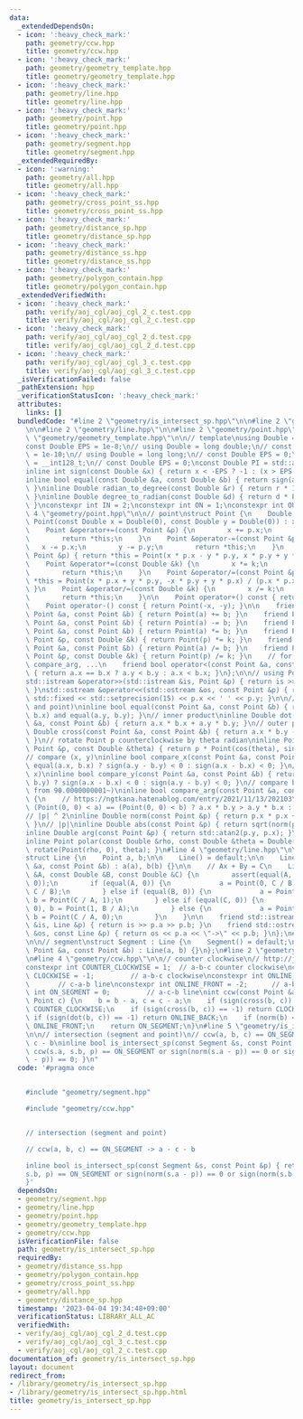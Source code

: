 ```yaml
---
data:
  _extendedDependsOn:
  - icon: ':heavy_check_mark:'
    path: geometry/ccw.hpp
    title: geometry/ccw.hpp
  - icon: ':heavy_check_mark:'
    path: geometry/geometry_template.hpp
    title: geometry/geometry_template.hpp
  - icon: ':heavy_check_mark:'
    path: geometry/line.hpp
    title: geometry/line.hpp
  - icon: ':heavy_check_mark:'
    path: geometry/point.hpp
    title: geometry/point.hpp
  - icon: ':heavy_check_mark:'
    path: geometry/segment.hpp
    title: geometry/segment.hpp
  _extendedRequiredBy:
  - icon: ':warning:'
    path: geometry/all.hpp
    title: geometry/all.hpp
  - icon: ':heavy_check_mark:'
    path: geometry/cross_point_ss.hpp
    title: geometry/cross_point_ss.hpp
  - icon: ':heavy_check_mark:'
    path: geometry/distance_sp.hpp
    title: geometry/distance_sp.hpp
  - icon: ':heavy_check_mark:'
    path: geometry/distance_ss.hpp
    title: geometry/distance_ss.hpp
  - icon: ':heavy_check_mark:'
    path: geometry/polygon_contain.hpp
    title: geometry/polygon_contain.hpp
  _extendedVerifiedWith:
  - icon: ':heavy_check_mark:'
    path: verify/aoj_cgl/aoj_cgl_2_c.test.cpp
    title: verify/aoj_cgl/aoj_cgl_2_c.test.cpp
  - icon: ':heavy_check_mark:'
    path: verify/aoj_cgl/aoj_cgl_2_d.test.cpp
    title: verify/aoj_cgl/aoj_cgl_2_d.test.cpp
  - icon: ':heavy_check_mark:'
    path: verify/aoj_cgl/aoj_cgl_3_c.test.cpp
    title: verify/aoj_cgl/aoj_cgl_3_c.test.cpp
  _isVerificationFailed: false
  _pathExtension: hpp
  _verificationStatusIcon: ':heavy_check_mark:'
  attributes:
    links: []
  bundledCode: "#line 2 \"geometry/is_intersect_sp.hpp\"\n\n#line 2 \"geometry/segment.hpp\"\
    \n\n#line 2 \"geometry/line.hpp\"\n\n#line 2 \"geometry/point.hpp\"\n\n#line 2\
    \ \"geometry/geometry_template.hpp\"\n\n// template\nusing Double = double;\n\
    const Double EPS = 1e-8;\n// using Double = long double;\n// const Double EPS\
    \ = 1e-10;\n// using Double = long long;\n// const Double EPS = 0;\n// using Double\
    \ = __int128_t;\n// const Double EPS = 0;\nconst Double PI = std::acos(Double(-1));\n\
    inline int sign(const Double &x) { return x < -EPS ? -1 : (x > EPS ? 1 : 0); }\n\
    inline bool equal(const Double &a, const Double &b) { return sign(a - b) == 0;\
    \ }\ninline Double radian_to_degree(const Double &r) { return r * 180.0 / PI;\
    \ }\ninline Double degree_to_radian(const Double &d) { return d * PI / 180.0;\
    \ }\nconstexpr int IN = 2;\nconstexpr int ON = 1;\nconstexpr int OUT = 0;\n#line\
    \ 4 \"geometry/point.hpp\"\n\n// point\nstruct Point {\n    Double x, y;\n   \
    \ Point(const Double x = Double(0), const Double y = Double(0)) : x(x), y(y) {}\n\
    \    Point &operator+=(const Point &p) {\n        x += p.x;\n        y += p.y;\n\
    \        return *this;\n    }\n    Point &operator-=(const Point &p) {\n     \
    \   x -= p.x;\n        y -= p.y;\n        return *this;\n    }\n    Point &operator*=(const\
    \ Point &p) { return *this = Point(x * p.x - y * p.y, x * p.y + y * p.x); }\n\
    \    Point &operator*=(const Double &k) {\n        x *= k;\n        y *= k;\n\
    \        return *this;\n    }\n    Point &operator/=(const Point &p) { return\
    \ *this = Point(x * p.x + y * p.y, -x * p.y + y * p.x) / (p.x * p.x + p.y * p.y);\
    \ }\n    Point &operator/=(const Double &k) {\n        x /= k;\n        y /= k;\n\
    \        return *this;\n    }\n\n    Point operator+() const { return *this; }\n\
    \    Point operator-() const { return Point(-x, -y); }\n\n    friend Point operator+(const\
    \ Point &a, const Point &b) { return Point(a) += b; }\n    friend Point operator-(const\
    \ Point &a, const Point &b) { return Point(a) -= b; }\n    friend Point operator*(const\
    \ Point &a, const Point &b) { return Point(a) *= b; }\n    friend Point operator*(const\
    \ Point &p, const Double &k) { return Point(p) *= k; }\n    friend Point operator/(const\
    \ Point &a, const Point &b) { return Point(a) /= b; }\n    friend Point operator/(const\
    \ Point &p, const Double &k) { return Point(p) /= k; }\n    // for std::set, std::map,\
    \ compare_arg, ...\n    friend bool operator<(const Point &a, const Point &b)\
    \ { return a.x == b.x ? a.y < b.y : a.x < b.x; }\n};\n\n// using Point = std::complex<Double>;\n\
    std::istream &operator>>(std::istream &is, Point &p) { return is >> p.x >> p.y;\
    \ }\nstd::ostream &operator<<(std::ostream &os, const Point &p) { return os <<\
    \ std::fixed << std::setprecision(15) << p.x << ' ' << p.y; }\n\n// equal (point\
    \ and point)\ninline bool equal(const Point &a, const Point &b) { return equal(a.x,\
    \ b.x) and equal(a.y, b.y); }\n// inner product\ninline Double dot(const Point\
    \ &a, const Point &b) { return a.x * b.x + a.y * b.y; }\n// outer product\ninline\
    \ Double cross(const Point &a, const Point &b) { return a.x * b.y - a.y * b.x;\
    \ }\n// rotate Point p counterclockwise by theta radian\ninline Point rotate(const\
    \ Point &p, const Double &theta) { return p * Point(cos(theta), sin(theta)); }\n\
    // compare (x, y)\ninline bool compare_x(const Point &a, const Point &b) { return\
    \ equal(a.x, b.x) ? sign(a.y - b.y) < 0 : sign(a.x - b.x) < 0; }\n// compare (y,\
    \ x)\ninline bool compare_y(const Point &a, const Point &b) { return equal(a.y,\
    \ b.y) ? sign(a.x - b.x) < 0 : sign(a.y - b.y) < 0; }\n// compare by arg (start\
    \ from 90.0000000001~)\ninline bool compare_arg(const Point &a, const Point &b)\
    \ {\n    // https://ngtkana.hatenablog.com/entry/2021/11/13/202103\n    return\
    \ (Point(0, 0) < a) == (Point(0, 0) < b) ? a.x * b.y > a.y * b.x : a < b;\n}\n\
    // |p| ^ 2\ninline Double norm(const Point &p) { return p.x * p.x + p.y * p.y;\
    \ }\n// |p|\ninline Double abs(const Point &p) { return sqrt(norm(p)); }\n// arg\n\
    inline Double arg(const Point &p) { return std::atan2(p.y, p.x); }\n// polar\n\
    inline Point polar(const Double &rho, const Double &theta = Double(0)) { return\
    \ rotate(Point(rho, 0), theta); }\n#line 4 \"geometry/line.hpp\"\n\n// line\n\
    struct Line {\n    Point a, b;\n\n    Line() = default;\n\n    Line(const Point\
    \ &a, const Point &b) : a(a), b(b) {}\n\n    // Ax + By = C\n    Line(const Double\
    \ &A, const Double &B, const Double &C) {\n        assert(equal(A, 0) and equal(B,\
    \ 0));\n        if (equal(A, 0)) {\n            a = Point(0, C / B), b = Point(1,\
    \ C / B);\n        } else if (equal(B, 0)) {\n            a = Point(C / A, 0),\
    \ b = Point(C / A, 1);\n        } else if (equal(C, 0)) {\n            a = Point(0,\
    \ 0), b = Point(1, B / A);\n        } else {\n            a = Point(0, C / B),\
    \ b = Point(C / A, 0);\n        }\n    }\n\n    friend std::istream &operator>>(std::istream\
    \ &is, Line &p) { return is >> p.a >> p.b; }\n    friend std::ostream &operator<<(std::ostream\
    \ &os, const Line &p) { return os << p.a << \"->\" << p.b; }\n};\n#line 4 \"geometry/segment.hpp\"\
    \n\n// segment\nstruct Segment : Line {\n    Segment() = default;\n\n    Segment(const\
    \ Point &a, const Point &b) : Line(a, b) {}\n};\n#line 2 \"geometry/ccw.hpp\"\n\
    \n#line 4 \"geometry/ccw.hpp\"\n\n// counter clockwise\n// http://judge.u-aizu.ac.jp/onlinejudge/description.jsp?id=CGL_1_C\n\
    constexpr int COUNTER_CLOCKWISE = 1;  // a-b-c counter clockwise\nconstexpr int\
    \ CLOCKWISE = -1;         // a-b-c clockwise\nconstexpr int ONLINE_BACK = 2; \
    \       // c-a-b line\nconstexpr int ONLINE_FRONT = -2;      // a-b-c line\nconstexpr\
    \ int ON_SEGMENT = 0;         // a-c-b line\nint ccw(const Point &a, Point b,\
    \ Point c) {\n    b = b - a, c = c - a;\n    if (sign(cross(b, c)) == 1) return\
    \ COUNTER_CLOCKWISE;\n    if (sign(cross(b, c)) == -1) return CLOCKWISE;\n   \
    \ if (sign(dot(b, c)) == -1) return ONLINE_BACK;\n    if (norm(b) < norm(c)) return\
    \ ONLINE_FRONT;\n    return ON_SEGMENT;\n}\n#line 5 \"geometry/is_intersect_sp.hpp\"\
    \n\n// intersection (segment and point)\n// ccw(a, b, c) == ON_SEGMENT -> a -\
    \ c - b\ninline bool is_intersect_sp(const Segment &s, const Point &p) { return\
    \ ccw(s.a, s.b, p) == ON_SEGMENT or sign(norm(s.a - p)) == 0 or sign(norm(s.b\
    \ - p)) == 0; }\n"
  code: '#pragma once


    #include "geometry/segment.hpp"

    #include "geometry/ccw.hpp"


    // intersection (segment and point)

    // ccw(a, b, c) == ON_SEGMENT -> a - c - b

    inline bool is_intersect_sp(const Segment &s, const Point &p) { return ccw(s.a,
    s.b, p) == ON_SEGMENT or sign(norm(s.a - p)) == 0 or sign(norm(s.b - p)) == 0;
    }'
  dependsOn:
  - geometry/segment.hpp
  - geometry/line.hpp
  - geometry/point.hpp
  - geometry/geometry_template.hpp
  - geometry/ccw.hpp
  isVerificationFile: false
  path: geometry/is_intersect_sp.hpp
  requiredBy:
  - geometry/distance_ss.hpp
  - geometry/polygon_contain.hpp
  - geometry/cross_point_ss.hpp
  - geometry/all.hpp
  - geometry/distance_sp.hpp
  timestamp: '2023-04-04 19:34:48+09:00'
  verificationStatus: LIBRARY_ALL_AC
  verifiedWith:
  - verify/aoj_cgl/aoj_cgl_2_d.test.cpp
  - verify/aoj_cgl/aoj_cgl_3_c.test.cpp
  - verify/aoj_cgl/aoj_cgl_2_c.test.cpp
documentation_of: geometry/is_intersect_sp.hpp
layout: document
redirect_from:
- /library/geometry/is_intersect_sp.hpp
- /library/geometry/is_intersect_sp.hpp.html
title: geometry/is_intersect_sp.hpp
---
```

